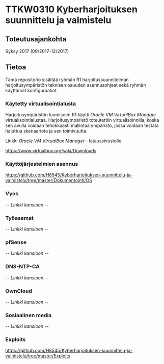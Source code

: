 # TTKW0310 Kyberharjoituksen suunnittelu ja valmistelu
## Toteutusajankohta

Syksy 2017 (09/2017-12/2017)

## Tietoa

Tämä repositorio sisältää ryhmän R1 harjoitussuunnitelman harjoitusympäristön teknisen osuuden asennusohjeet sekä ryhmän käyttämät konfiguraatiot.

### Käytetty virtualisointialusta

Harjoitusympäristön luomiseen R1 käytti *Oracle VM VirtualBox Manager* virtualisointialustaa. Harjoitusympäristö toteutettiin virtualisoinnilla, koska sen avulla voidaan tehokkaasti mallintaa ympäristö, jossa voidaan testata haluttua skenaariota ja sen toimivuutta.

Linkki *Oracle VM VirtualBox Manager* - lataussivustolle:

https://www.virtualbox.org/wiki/Downloads


### Käyttöjärjestelmien asennus

https://github.com/H8545/Kyberharjoituksen-suunnittelu-ja-valmistelu/tree/master/Dokumentointi/OS

### Vyos

*-- Linkki kansioon --*

### Työasemat

*-- Linkki kansioon --*

### pfSense

*-- Linkki kansioon --*

### DNS-NTP-CA

*-- Linkki kansioon --*

### OwnCloud

*-- Linkki kansioon --*

### Sosiaalinen media

*-- Linkki kansioon --*

### Exploits

https://github.com/H8545/Kyberharjoituksen-suunnittelu-ja-valmistelu/tree/master/Exploits

